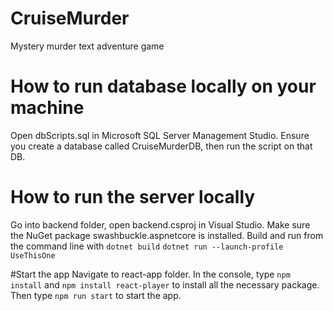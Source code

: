 # CruiseMurder
Mystery murder text adventure game

# How to run database locally on your machine
Open dbScripts.sql in Microsoft SQL Server Management Studio. Ensure you create a database called CruiseMurderDB, then run the script on that DB.

# How to run the server locally
Go into backend folder, open backend.csproj in Visual Studio. Make sure the NuGet package swashbuckle.aspnetcore is installed.
Build and run from the command line with
`dotnet build`
`dotnet run --launch-profile UseThisOne`

#Start the app
Navigate to react-app folder. In the console, type `npm install` and `npm install react-player` to install all the necessary package.
Then type `npm run start` to start the app.

